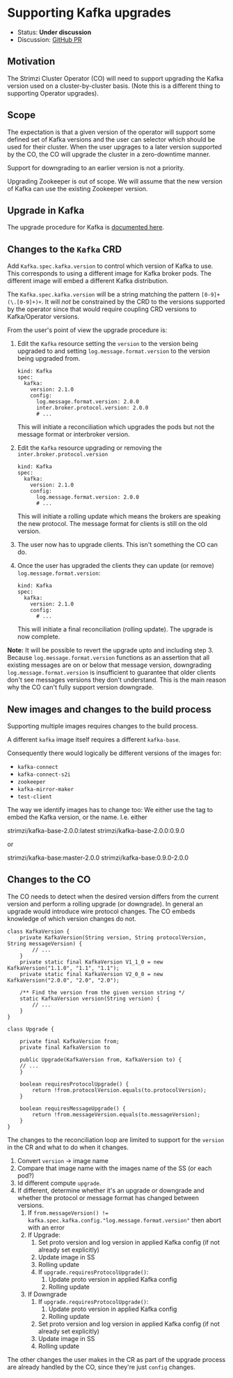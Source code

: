 # Supporting Kafka upgrades

* Status: **Under discussion**
* Discussion: [GitHub PR](https://github.com/strimzi/strimzi-kafka-operator/pull/623)

## Motivation

The Strimzi Cluster Operator (CO) will need to support upgrading the Kafka 
version used on a cluster-by-cluster basis. 
(Note this is a different thing to supporting Operator upgrades).

## Scope

The expectation is that a given version of the operator will support some 
defined set of Kafka versions and the user can selector which should be 
used for their cluster.
When the user upgrages to a later version supported by the CO, the CO will upgrade the cluster in a zero-downtime manner.

Support for downgrading to an earlier version is not a priority.

Upgrading Zookeeper is out of scope. We will assume that the new version of Kafka can use the existing Zookeeper version.

## Upgrade in Kafka

The upgrade procedure for Kafka is [documented here](https://kafka.apache.org/documentation/#upgrade).

## Changes to the `Kafka` CRD

Add `Kafka.spec.kafka.version` to control which version of Kafka to use.
This corresponds to using a different image for Kafka broker pods.
The different image will embed a different Kafka distribution.

The `Kafka.spec.kafka.version` will be a string matching the pattern
`[0-9]+(\.[0-9]+)+`. It will _not_ be constrained by the CRD to the versions 
supported by the operator since that would require coupling CRD versions to Kafka/Operator versions.

From the user's point of view the upgrade procedure is:

1. Edit the `Kafka` resource setting the `version` to the version being upgraded to
   and setting `log.message.format.version` to the version being upgraded from.

    ```
    kind: Kafka
    spec:
      kafka:
        version: 2.1.0
        config:
          log.message.format.version: 2.0.0
          inter.broker.protocol.version: 2.0.0
          # ...
    ```

    This will initiate a reconciliation which upgrades the pods but not the message format or interbroker version.

2. Edit the `Kafka` resource upgrading or removing the `inter.broker.protocol.version`

    ```
    kind: Kafka
    spec:
      kafka:
        version: 2.1.0
        config:
          log.message.format.version: 2.0.0
          # ...
    ```

    This will initiate a rolling update which means the brokers are speaking the new protocol.
    The message format for clients is still on the old version.

3. The user now has to upgrade clients. This isn't something the CO can do.

4. Once the user has upgraded the clients they can update (or remove) `log.message.format.version`:

    ```
    kind: Kafka
    spec:
      kafka:
        version: 2.1.0
        config:
          # ...
    ```

    This will initiate a final reconciliation (rolling update). The upgrade is now complete.

**Note:** It will be possible to revert the upgrade upto and including step 3.
Because `log.message.format.version` functions as an assertion that all existing messages are on or below that message version, downgrading `log.message.format.version` is insufficient to guarantee that older clients don't see messages versions they don't understand.
This is the main reason why the CO can't fully support version downgrade.

## New images and changes to the build process

Supporting multiple images requires changes to the build process.

A different `kafka` image itself requires a different `kafka-base`.

Consequently there would logically be different versions of the images for:

* `kafka-connect`
* `kafka-connect-s2i`
* `zookeeper`
* `kafka-mirror-maker`
* `test-client`

The way we identify images has to change too: We either use the tag to embed the Kafka version, or the name. 
I.e. either

  strimzi/kafka-base-2.0.0:latest
  strimzi/kafka-base-2.0.0:0.9.0

or 

  strimzi/kafka-base:master-2.0.0
  strimzi/kafka-base:0.9.0-2.0.0

## Changes to the CO

The CO needs to detect when the desired version differs from the current version and perform a rolling upgrade (or downgrade).
In general an upgrade would introduce wire protocol changes. The CO embeds knowledge of which version changes do not.

```
class KafkaVersion {
    private KafkaVersion(String version, String protocolVersion, String messageVersion) {
        // ...
    }
    private static final KafkaVersion V1_1_0 = new KafkaVersion("1.1.0", "1.1", "1.1");
    private static final KafkaVersion V2_0_0 = new KafkaVersion("2.0.0", "2.0", "2.0");

    /** Find the version from the given version string */
    static KafkaVersion version(String version) {
        // ...
    }
}

class Upgrade {

    private final KafkaVersion from;
    private final KafkaVersion to

    public Upgrade(KafkaVersion from, KafkaVersion to) {
	// ...
    }

    boolean requiresProtocolUpgrade() {
        return !from.protocolVersion.equals(to.protocolVersion);
    }

    boolean requiresMessageUpgrade() {
        return !from.messageVersion.equals(to.messageVersion);
    }
}
```

The changes to the reconciliation loop are limited to support for the `version` 
in the CR and what to do when it changes.

1. Convert `version` → image name
2. Compare that image name with the images name of the SS (or each pod?)
3. Id different compute `upgrade`.
3. If different, determine whether it's an upgrade or downgrade and whether the protocol or message format has changed between versions.
    1. If `from.messageVersion() != kafka.spec.kafka.config."log.message.format.version"` then abort with an error
    2. If Upgrade:
        1. Set proto version and log version in applied Kafka config (if not already set explicitly)
        2. Update image in SS
        3. Rolling update
        4. If `upgrade.requiresProtocolUpgrade()`:
            1. Update proto version in applied Kafka config
            2. Rolling update
    3. If Downgrade
        1. If `upgrade.requiresProtocolUpgrade()`:
            1. Update proto version in applied Kafka config
            2. Rolling update
        2. Set proto version and log version in applied Kafka config (if not already set explicitly)
        3. Update image in SS
        4. Rolling update

The other changes the user makes in the CR as part of the upgrade process are already handled by the CO, since they're just `config` changes.
